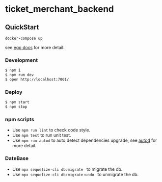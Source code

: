 # ticket_merchant_backend



## QuickStart

<!-- add docs here for user -->
`docker-compose up`

see [egg docs][egg] for more detail.

### Development

```bash
$ npm i
$ npm run dev
$ open http://localhost:7001/
```

### Deploy

```bash
$ npm start
$ npm stop
```

### npm scripts

- Use `npm run lint` to check code style.
- Use `npm test` to run unit test.
- Use `npm run autod` to auto detect dependencies upgrade, see [autod](https://www.npmjs.com/package/autod) for more detail.


[egg]: https://eggjs.org

### DateBase

- Use `npx sequelize-cli db:migrate ` to migrate the db.
- Use `npx sequelize-cli db:migrate:undo ` to unmigrate the db.
